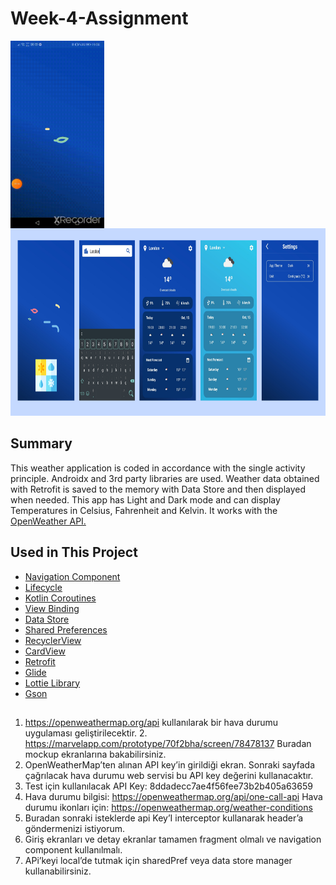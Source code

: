 # Week-4-Assignment

<img src="https://raw.githubusercontent.com/Pazarama-Android-Kotlin-Bootcamp/week-4-assignment-MrNirva/main/WeatherApp/gif.gif" align="left" width="150" height="300"/>
<img src="https://raw.githubusercontent.com/Pazarama-Android-Kotlin-Bootcamp/week-4-assignment-MrNirva/main/WeatherApp/ss.png" height="300" width="750" >

## Summary
This weather application is coded in accordance with the single activity principle. Androidx and 3rd party libraries are used. Weather data obtained with Retrofit is saved to the memory with Data Store and then displayed when needed. This app has Light and Dark mode and can display Temperatures in Celsius, Fahrenheit and Kelvin. 
It works with the [OpenWeather API.](https://openweathermap.org/)

## Used in This Project

* [Navigation Component](https://developer.android.com/guide/navigation)
* [Lifecycle](https://developer.android.com/jetpack/androidx/releases/lifecycle)
* [Kotlin Coroutines](https://developer.android.com/kotlin/coroutines)
* [View Binding](https://developer.android.com/topic/libraries/view-binding)
* [Data Store](https://developer.android.com/jetpack/androidx/releases/datastore)
* [Shared Preferences](https://developer.android.com/reference/android/content/SharedPreferences)
* [RecyclerView](https://developer.android.com/reference/androidx/recyclerview/widget/RecyclerView)
* [CardView](https://developer.android.com/jetpack/androidx/releases/cardview)
* [Retrofit](https://square.github.io/retrofit/)
* [Glide](https://github.com/bumptech/glide)
* [Lottie Library](https://github.com/airbnb/lottie-android)
* [Gson](https://github.com/google/gson)

##
1. https://openweathermap.org/api kullanılarak bir hava durumu uygulaması geliştirilecektir. 2. https://marvelapp.com/prototype/70f2bha/screen/78478137 Buradan mockup ekranlarına bakabilirsiniz.
3. OpenWeatherMap’ten alınan API key’in girildiği ekran. Sonraki sayfada çağrılacak hava durumu web servisi bu API key değerini kullanacaktır.
4. Test için kullanılacak API Key: 8ddadecc7ae4f56fee73b2b405a63659
5. Hava durumu bilgisi: https://openweathermap.org/api/one-call-api
Hava durumu ikonları için: https://openweathermap.org/weather-conditions
6. Buradan sonraki isteklerde api Key’I interceptor kullanarak header’a göndermenizi istiyorum.
7. Giriş ekranları ve detay ekranlar tamamen fragment olmalı ve navigation component kullanılmalı.
8. APi’keyi local’de tutmak için sharedPref veya data store manager kullanabilirsiniz.
